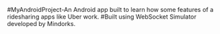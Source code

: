 #MyAndroidProject-An Android app built to learn how some features of a ridesharing apps like Uber work. 
#Built using WebSocket Simulator developed by Mindorks.